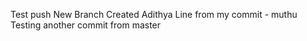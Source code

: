 Test push
New Branch Created Adithya
Line from my commit - muthu
Testing another commit from master
